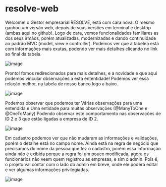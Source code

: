 # resolve-web
Welcome! o Gestor empresarial RESOLVE, está com cara nova. O mesmo ganhou um versão web, depois de suas versões em terminal e desktop (ambas aqui no github).
Logo de cara, vemos funcionalidades familiares as dos seus irmãos, porém atualizadas, modernizadas e dando continuidade ao padrão MVC (model, view e controller).
Podemos ver que a tabelea está com informações mais exutas, podendo ver mais detalhes clicando no link ao final da tabela.

![image](https://user-images.githubusercontent.com/29557719/228344112-38da64ef-f49e-41cd-b1ae-65eb64c4acb4.png)

Pronto! fomos redirecionados para mais detalhes, e a novidade é que aqui podemos vincular observações a esta ententidade! 
Podemos ver essa relação melhor, na tabela de nosso banco logo a baixo.

![image](https://user-images.githubusercontent.com/29557719/228344244-26f8e31d-2331-48b4-8f6b-b082ae6dca5c.png)

Podemos observar que podemos ter Várias observações para uma entendida e Uma entidade para muitas observações (@ManyToOne e @OneToMany) Podendo observar este comportamento nas observações de ID 2 e 3 que estão ligadas a empresa de ID 2. 

![image](https://user-images.githubusercontent.com/29557719/228344397-30cde161-dded-43fe-a557-bd63bdc5aaf8.png)

Em cadastro podemos ver que não mudaram as informações e validações, porém o detalhe está no campo nome. Ainda está na regra de negócio que precisamos do nome da pessoa que fez o cadastro, porém essa informação ainda não é exibida porque a regra foi um pouco modificada, agora os funcionários não veem quem registrou as empresas, e sim o admin. Pois é, o projeto vai contar com o lado do admin em breve, onde ele poderá editar e ver algumas informações privilegiadas. 

![image](https://user-images.githubusercontent.com/29557719/228344487-b558ff41-eccf-4741-b3c6-ae66835ee96f.png)

